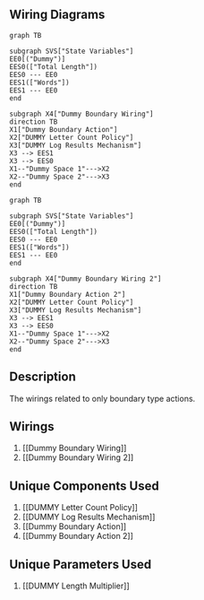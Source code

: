 ## Wiring Diagrams

```mermaid
graph TB

subgraph SVS["State Variables"]
EE0[("Dummy")]
EES0(["Total Length"])
EES0 --- EE0
EES1(["Words"])
EES1 --- EE0
end

subgraph X4["Dummy Boundary Wiring"]
direction TB
X1["Dummy Boundary Action"]
X2["DUMMY Letter Count Policy"]
X3["DUMMY Log Results Mechanism"]
X3 --> EES1
X3 --> EES0
X1--"Dummy Space 1"--->X2
X2--"Dummy Space 2"--->X3
end
```

```mermaid
graph TB

subgraph SVS["State Variables"]
EE0[("Dummy")]
EES0(["Total Length"])
EES0 --- EE0
EES1(["Words"])
EES1 --- EE0
end

subgraph X4["Dummy Boundary Wiring 2"]
direction TB
X1["Dummy Boundary Action 2"]
X2["DUMMY Letter Count Policy"]
X3["DUMMY Log Results Mechanism"]
X3 --> EES1
X3 --> EES0
X1--"Dummy Space 1"--->X2
X2--"Dummy Space 2"--->X3
end
```

## Description

The wirings related to only boundary type actions.
## Wirings
1. [[Dummy Boundary Wiring]]
2. [[Dummy Boundary Wiring 2]]

## Unique Components Used
1. [[DUMMY Letter Count Policy]]
2. [[DUMMY Log Results Mechanism]]
3. [[Dummy Boundary Action]]
4. [[Dummy Boundary Action 2]]

## Unique Parameters Used
1. [[DUMMY Length Multiplier]]

